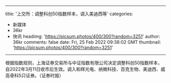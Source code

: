
---
title: '上交所：调整科创50指数样本，调入美迪西等'
categories: 
 - 新媒体
 - 36kr
 - 快讯
headimg: 'https://picsum.photos/400/300?random=3251'
author: 36kr
comments: false
date: Fri, 25 Feb 2022 09:38:02 GMT
thumbnail: 'https://picsum.photos/400/300?random=3251'
---

<div>   
根据指数规则，上海证券交易所与中证指数有限公司决定调整科创50指数样本，自2022年3月11日收市后生效。调入和辉光电、纳微科技、百克生物、美迪西、威高骨科5只证券。（证券时报）  
</div>
            